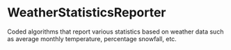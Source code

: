 # WeatherStatisticsReporter

 Coded algorithms that report various statistics based on weather data such as average monthly temperature, percentage snowfall, etc.
